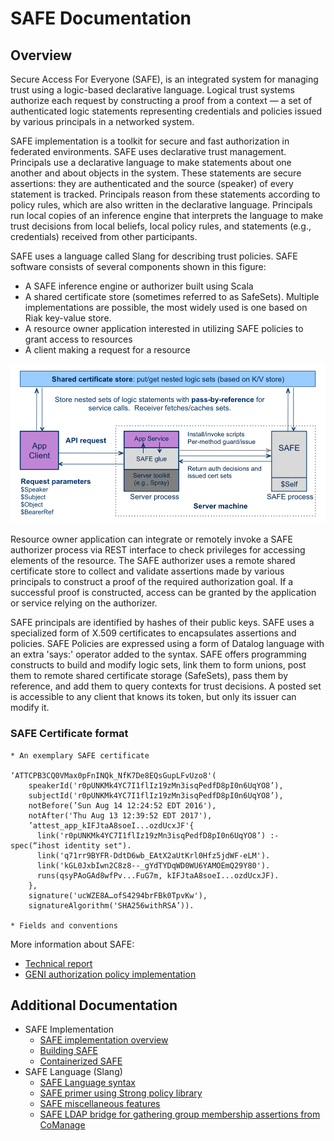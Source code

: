 # SAFE Documentation

## Overview

Secure Access For Everyone (SAFE), is an integrated system for managing trust using a logic-based declarative language. Logical trust systems authorize each request by constructing a proof from a context — a set of authenticated logic statements representing credentials and policies issued by various principals in a networked system.

SAFE implementation is a toolkit for secure and fast authorization in federated environments. SAFE uses  declarative  trust  management. Principals  use  a  declarative  language  to  make
statements about one another and about objects in the system.  These statements are secure assertions: they are authenticated and the source (speaker) of every statement is tracked.  Principals reason from these
statements according to policy rules, which are also written in the declarative language.  Principals run local copies of an inference engine that interprets the language to make trust decisions from local beliefs, local policy rules, and statements (e.g., credentials) received from other participants.

SAFE uses a language called Slang for describing trust policies. SAFE software consists of several components shown in this figure:
- A SAFE inference engine or authorizer built using Scala
- A shared certificate store (sometimes referred to as SafeSets). Multiple implementations are possible, the most widely used is one based on Riak key-value store.
- A resource owner application interested in utilizing SAFE policies to grant access to resources
- A client making a request for a resource

![SAFE architecture](docs/safe-arch.png "SAFE architecture")

Resource owner application can integrate or remotely invoke a SAFE authorizer process via REST interface to check privileges for accessing elements of the resource. The SAFE authorizer uses a remote shared certificate store to collect and validate assertions made by various principals to construct a proof of the required authorization goal. If a successful proof is constructed, access can be granted by the application or service relying on the authorizer.

SAFE principals are identified by hashes of their public keys. SAFE uses a specialized form of X.509 certificates to encapsulates assertions and policies. SAFE Policies are expressed using a form of Datalog language with an extra 'says:' operator added to the syntax. SAFE offers programming constructs to build
and modify logic sets, link them to form unions, post them to remote shared certificate storage (SafeSets), pass them by reference, and add them to query contexts for trust decisions.  A posted set is accessible to any client that knows its token, but only its issuer can modify it.

### SAFE Certificate format
```
* An exemplary SAFE certificate

‘ATTCPB3CQ0VMax0pFnINQk_NfK7De8EQsGupLFvUzo8'(
    speakerId('r0pUNKMk4YC7I1flIz19zMn3isqPedfD8pI0n6UqYO8’),
    subjectId('r0pUNKMk4YC7I1flIz19zMn3isqPedfD8pI0n6UqYO8’),
    notBefore(’Sun Aug 14 12:24:52 EDT 2016'),
    notAfter('Thu Aug 13 12:39:52 EDT 2017'),
    ’attest_app_kIFJtaA8soeI...ozdUcxJF'{
      link('r0pUNKMk4YC7I1flIz19zMn3isqPedfD8pI0n6UqYO8’) :- spec(“ihost identity set").
      link('q71rr9BYFR-DdtD6wb_EAtX2aUtKrl0Hfz5jdWF-eLM').
      link('kGL0JxbIwn2C8z8--_gYdTYDqWD0WU6YAMOEmQ29Y80').
      runs(qsyPAoGAd8wfPv...FuG7m, kIFJtaA8soeI...ozdUcxJF).
    },
    signature('ucWZE8A…ofS4294brFBk0TpvKw'),
    signatureAlgorithm('SHA256withRSA’)).

* Fields and conventions
```

More information about SAFE:

- [Technical report](https://users.cs.duke.edu/~chase/safe-progress.pdf)
- [GENI authorization policy implementation](https://users.cs.duke.edu/~chase/safe-geni.pdf)

## Additional Documentation

- SAFE Implementation
  - [SAFE implementation overview](docs/safe-implementation.md)
  - [Building SAFE](docs/safe-build.md)
  - [Containerized SAFE](docs/safe-docker.md)
- SAFE Language (Slang)
  - [SAFE Language syntax](docs/safe-slang.md)
  - [SAFE primer using Strong policy library](docs/safe-strong-hello-world.md)
  - [SAFE miscellaneous features](docs/safe-misc.md)
  - [SAFE LDAP bridge for gathering group membership assertions from CoManage](docs/safe-comanage.md)
